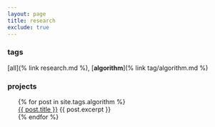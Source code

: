 ```yaml
---
layout: page
title: research
exclude: true
---
```


### tags
[all](% link research.md %),
[**algorithm**](% link tag/algorithm.md %)

### projects
<ul style="list-style-type:none">
  {% for post in site.tags.algorithm %}
    <li>
      <a href="{{ post.url }}">{{ post.title }}</a>
        {{ post.excerpt }}
    </li>
  {% endfor %}
</ul>
